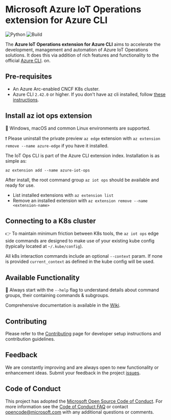 # Microsoft Azure IoT Operations extension for Azure CLI

![Python](https://img.shields.io/pypi/pyversions/azure-cli.svg?maxAge=2592000)
![Build](https://github.com/azure/azure-iot-ops-cli-extension/actions/workflows/release_workflow.yml/badge.svg)

The **Azure IoT Operations extension for Azure CLI** aims to accelerate the development, management and automation of Azure IoT Operations solutions. It does this via addition of rich features and functionality to the official [Azure CLI](https://docs.microsoft.com/en-us/cli/azure).
on.

## Pre-requisites

- An Azure Arc-enabled CNCF K8s cluster.
- Azure CLI `2.42.0` or higher. If you don't have az cli installed, follow [these instructions](https://learn.microsoft.com/en-us/cli/azure/install-azure-cli).

## Install az iot ops extension

🌟 Windows, macOS and common Linux environments are supported.

❗ Please uninstall the private preview `az edge` extension with `az extension remove --name azure-edge` if you have it installed.

The IoT Ops CLI is part of the Azure CLI extension index. Installation is as simple as:

```
az extension add --name azure-iot-ops
```

After install, the root command group `az iot ops` should be available and ready for use.

- List installed extensions with `az extension list`
- Remove an installed extension with `az extension remove --name <extension-name>`

## Connecting to a K8s cluster

👉 To maintain minimum friction between K8s tools, the `az iot ops` edge side commands are designed to make use of your existing kube config (typically located at `~/.kube/config`).

All k8s interaction commands include an optional `--context` param. If none is provided `current_context` as defined in the kube config will be used.

## Available Functionality

🚀 Always start with the `--help` flag to understand details about command groups, their containing commands & subgroups.

Comprehensive documentation is available in the [Wiki](https://github.com/Azure/azure-iot-ops-cli-extension/wiki/Azure-IoT-Ops-Reference).

## Contributing

Please refer to the [Contributing](CONTRIBUTING.md) page for developer setup instructions and contribution guidelines.

## Feedback

We are constantly improving and are always open to new functionality or enhancement ideas. Submit your feedback in the project [issues](https://github.com/Azure/azure-iot-ops-cli-extension/issues).

## Code of Conduct

This project has adopted the [Microsoft Open Source Code of Conduct](https://opensource.microsoft.com/codeofconduct/).
For more information see the [Code of Conduct FAQ](https://opensource.microsoft.com/codeofconduct/faq/) or
contact [opencode@microsoft.com](mailto:opencode@microsoft.com) with any additional questions or comments.
